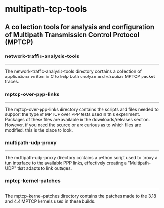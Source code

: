 # multipath-tcp-tools

## A collection tools for analysis and configuration of Multipath Transmission Control Protocol (MPTCP)

### network-traffic-analysis-tools
---
The network-traffic-analysis-tools directory contains a collection of applications written in C to help both *analyze* and *visualize* MPTCP packet traces.

### mptcp-over-ppp-links
---
The mptcp-over-ppp-links directory contains the scripts and files needed to support the type of MPTCP over PPP tests used in this experiment.  Packages of these files are available in the downloads/releases section.  However, if you need the source or are curious as to which files are modified, this is the place to look.

### multipath-udp-proxy
--- 
The multipath-udp-proxy directory contains a python script used to proxy a tun interface to the available PPP links, effectively creating a "Multipath-UDP" that adapts to link outages.

### mptcp-kernel-patches
---
The mptcp-kernel-patches directory contains the patches made to the 3.18 and 4.4 MPTCP kernels used in these builds.
